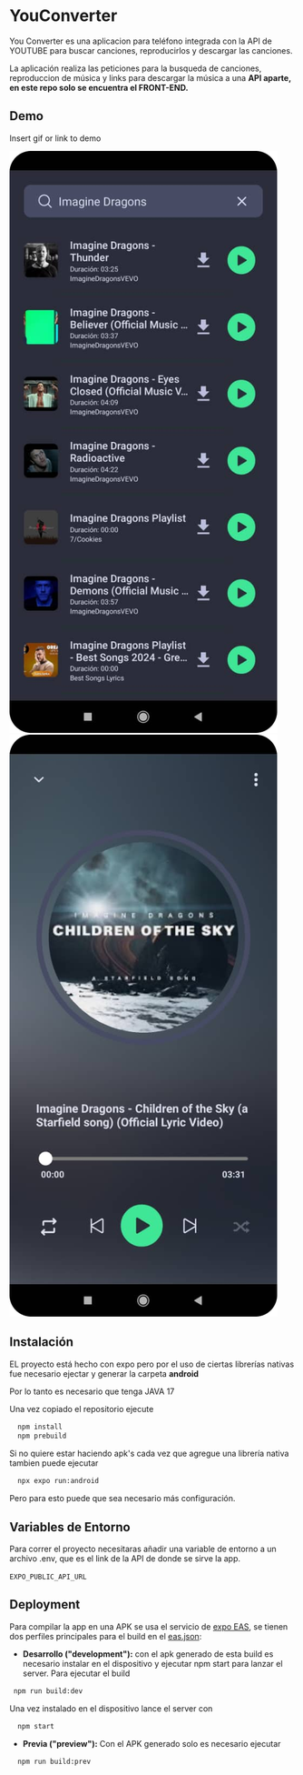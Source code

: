 
# YouConverter

You Converter es una aplicacion para teléfono integrada con la API de YOUTUBE para buscar canciones, reproducirlos y descargar las canciones.

La aplicación realiza las peticiones para la busqueda de canciones, reproduccion de música y links para descargar la música a una **API aparte, en este repo solo se encuentra el FRONT-END.**
## Demo

Insert gif or link to demo

![Imagen 1 de la demo](/assets/ShowMain.png)
![Imagen 2 de la demo](/assets/ShowPlayer.png)

## Instalación

EL proyecto está hecho con expo pero por el uso de ciertas librerías nativas fue necesario ejectar y generar la carpeta **android**

Por lo tanto es necesario que tenga JAVA 17

Una vez copiado el repositorio ejecute
```bash
  npm install 
  npm prebuild
```
Si no quiere estar haciendo apk's cada vez que agregue una librería nativa tambien puede ejecutar

```bash
  npx expo run:android
```
Pero para esto puede que sea necesario más configuración.
## Variables de Entorno

Para correr el proyecto necesitaras añadir una variable de entorno a un archivo .env, que es el link de la API de donde se sirve la app.

`EXPO_PUBLIC_API_URL`

## Deployment

Para compilar la app en una APK se usa el servicio de [expo EAS](https://expo.dev/eas), se tienen dos perfiles principales para el build en el [eas.json](https://github.com/GabrielValero/YouConverter/blob/master/eas.json):
 
 - **Desarrollo ("development"):** con el apk generado de esta build es necesario instalar en el dispositivo y ejecutar npm start para lanzar el server.
 Para ejecutar el build
 ```bash
  npm run build:dev
```
Una vez instalado en el dispositivo lance el server con 
```bash
  npm start
```
 - **Previa ("preview"):** Con el APK generado solo es necesario ejecutar

```bash
  npm run build:prev
```